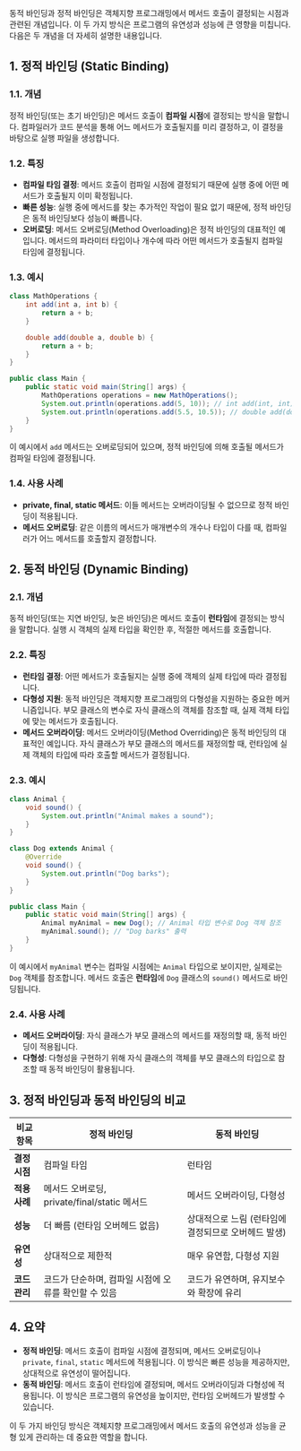 동적 바인딩과 정적 바인딩은 객체지향 프로그래밍에서 메서드 호출이 결정되는 시점과 관련된 개념입니다. 이 두 가지 방식은 프로그램의 유연성과 성능에 큰 영향을 미칩니다. 다음은 두 개념을 더 자세히 설명한 내용입니다.

## **1. 정적 바인딩 (Static Binding)**

### **1.1. 개념**
정적 바인딩(또는 초기 바인딩)은 메서드 호출이 **컴파일 시점**에 결정되는 방식을 말합니다. 컴파일러가 코드 분석을 통해 어느 메서드가 호출될지를 미리 결정하고, 이 결정을 바탕으로 실행 파일을 생성합니다.

### **1.2. 특징**
- **컴파일 타임 결정**: 메서드 호출이 컴파일 시점에 결정되기 때문에 실행 중에 어떤 메서드가 호출될지 이미 확정됩니다.
- **빠른 성능**: 실행 중에 메서드를 찾는 추가적인 작업이 필요 없기 때문에, 정적 바인딩은 동적 바인딩보다 성능이 빠릅니다.
- **오버로딩**: 메서드 오버로딩(Method Overloading)은 정적 바인딩의 대표적인 예입니다. 메서드의 파라미터 타입이나 개수에 따라 어떤 메서드가 호출될지 컴파일 타임에 결정됩니다.

### **1.3. 예시**

```java
class MathOperations {
    int add(int a, int b) {
        return a + b;
    }

    double add(double a, double b) {
        return a + b;
    }
}

public class Main {
    public static void main(String[] args) {
        MathOperations operations = new MathOperations();
        System.out.println(operations.add(5, 10)); // int add(int, int) 호출
        System.out.println(operations.add(5.5, 10.5)); // double add(double, double) 호출
    }
}
```

이 예시에서 `add` 메서드는 오버로딩되어 있으며, 정적 바인딩에 의해 호출될 메서드가 컴파일 타임에 결정됩니다.

### **1.4. 사용 사례**
- **private, final, static 메서드**: 이들 메서드는 오버라이딩될 수 없으므로 정적 바인딩이 적용됩니다.
- **메서드 오버로딩**: 같은 이름의 메서드가 매개변수의 개수나 타입이 다를 때, 컴파일러가 어느 메서드를 호출할지 결정합니다.

## **2. 동적 바인딩 (Dynamic Binding)**

### **2.1. 개념**
동적 바인딩(또는 지연 바인딩, 늦은 바인딩)은 메서드 호출이 **런타임**에 결정되는 방식을 말합니다. 실행 시 객체의 실제 타입을 확인한 후, 적절한 메서드를 호출합니다.

### **2.2. 특징**
- **런타임 결정**: 어떤 메서드가 호출될지는 실행 중에 객체의 실제 타입에 따라 결정됩니다.
- **다형성 지원**: 동적 바인딩은 객체지향 프로그래밍의 다형성을 지원하는 중요한 메커니즘입니다. 부모 클래스의 변수로 자식 클래스의 객체를 참조할 때, 실제 객체 타입에 맞는 메서드가 호출됩니다.
- **메서드 오버라이딩**: 메서드 오버라이딩(Method Overriding)은 동적 바인딩의 대표적인 예입니다. 자식 클래스가 부모 클래스의 메서드를 재정의할 때, 런타임에 실제 객체의 타입에 따라 호출할 메서드가 결정됩니다.

### **2.3. 예시**

```java
class Animal {
    void sound() {
        System.out.println("Animal makes a sound");
    }
}

class Dog extends Animal {
    @Override
    void sound() {
        System.out.println("Dog barks");
    }
}

public class Main {
    public static void main(String[] args) {
        Animal myAnimal = new Dog(); // Animal 타입 변수로 Dog 객체 참조
        myAnimal.sound(); // "Dog barks" 출력
    }
}
```

이 예시에서 `myAnimal` 변수는 컴파일 시점에는 `Animal` 타입으로 보이지만, 실제로는 `Dog` 객체를 참조합니다. 메서드 호출은 **런타임**에 `Dog` 클래스의 `sound()` 메서드로 바인딩됩니다.

### **2.4. 사용 사례**
- **메서드 오버라이딩**: 자식 클래스가 부모 클래스의 메서드를 재정의할 때, 동적 바인딩이 적용됩니다.
- **다형성**: 다형성을 구현하기 위해 자식 클래스의 객체를 부모 클래스의 타입으로 참조할 때 동적 바인딩이 활용됩니다.

## **3. 정적 바인딩과 동적 바인딩의 비교**

| **비교 항목**            | **정적 바인딩**                                      | **동적 바인딩**                                      |
|--------------------------|---------------------------------------------------|---------------------------------------------------|
| **결정 시점**            | 컴파일 타임                                        | 런타임                                             |
| **적용 사례**            | 메서드 오버로딩, private/final/static 메서드       | 메서드 오버라이딩, 다형성                          |
| **성능**                 | 더 빠름 (런타임 오버헤드 없음)                      | 상대적으로 느림 (런타임에 결정되므로 오버헤드 발생) |
| **유연성**               | 상대적으로 제한적                                   | 매우 유연함, 다형성 지원                          |
| **코드 관리**            | 코드가 단순하며, 컴파일 시점에 오류를 확인할 수 있음 | 코드가 유연하며, 유지보수와 확장에 유리           |

## **4. 요약**

- **정적 바인딩**: 메서드 호출이 컴파일 시점에 결정되며, 메서드 오버로딩이나 `private`, `final`, `static` 메서드에 적용됩니다. 이 방식은 빠른 성능을 제공하지만, 상대적으로 유연성이 떨어집니다.
- **동적 바인딩**: 메서드 호출이 런타임에 결정되며, 메서드 오버라이딩과 다형성에 적용됩니다. 이 방식은 프로그램의 유연성을 높이지만, 런타임 오버헤드가 발생할 수 있습니다.

이 두 가지 바인딩 방식은 객체지향 프로그래밍에서 메서드 호출의 유연성과 성능을 균형 있게 관리하는 데 중요한 역할을 합니다.